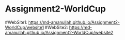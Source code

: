 # Assignment2-WorldCup
#WebSite1: https://md-amanullah.github.io/Assignment2-WorldCup/website1
#WebSite2: https://md-amanullah.github.io/Assignment2-WorldCup/website2
